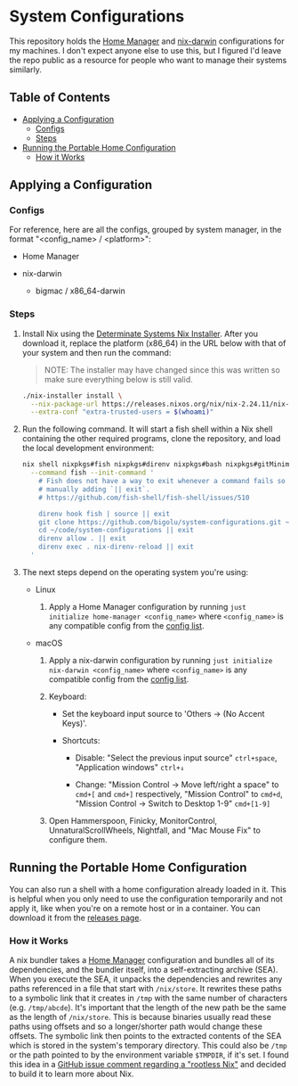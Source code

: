 # System Configurations

This repository holds the [Home Manager][home-manager] and
[nix-darwin][nix-darwin] configurations for my machines. I don't expect anyone
else to use this, but I figured I'd leave the repo public as a resource for
people who want to manage their systems similarly.

## Table of Contents

<!--
  DO NOT EDIT THE TABLE OF CONTENTS MANUALLY.
  It gets generated by doctoc:
  https://github.com/thlorenz/doctoc
  To regenerate, run `just check generate`. Though the pre-push hook will
  automatically run this for you.
-->
<!-- START doctoc generated TOC please keep comment here to allow auto update -->
<!-- DON'T EDIT THIS SECTION, INSTEAD RE-RUN doctoc TO UPDATE -->

- [Applying a Configuration](#applying-a-configuration)
  - [Configs](#configs)
  - [Steps](#steps)
- [Running the Portable Home Configuration](#running-the-portable-home-configuration)
  - [How it Works](#how-it-works)

<!-- END doctoc generated TOC please keep comment here to allow auto update -->

## Applying a Configuration

### Configs

For reference, here are all the configs, grouped by system manager, in the
format "\<config_name> / \<platform>":

<!-- START_CONFIGURATIONS -->

- Home Manager

- nix-darwin

  - bigmac / x86_64-darwin

<!-- END_CONFIGURATIONS -->

### Steps

1. Install Nix using the [Determinate Systems Nix
   Installer][determinate-systems-installer]. After you download it, replace the
   platform (x86_64) in the URL below with that of your system and then run the
   command:

   > NOTE: The installer may have changed since this was written so make sure
   > everything below is still valid.

   <!-- SYNC: NIX_INITIAL_SETTINGS -->

   ```bash
   ./nix-installer install \
     --nix-package-url https://releases.nixos.org/nix/nix-2.24.11/nix-2.24.11-x86_64-linux.tar.xz \
     --extra-conf "extra-trusted-users = $(whoami)"
   ```

2. Run the following command. It will start a fish shell within a Nix shell
   containing the other required programs, clone the repository, and load the
   local development environment:

   ```bash
   nix shell nixpkgs#fish nixpkgs#direnv nixpkgs#bash nixpkgs#gitMinimal \
     --command fish --init-command '
       # Fish does not have a way to exit whenever a command fails so I am
       # manually adding `|| exit`.
       # https://github.com/fish-shell/fish-shell/issues/510

       direnv hook fish | source || exit
       git clone https://github.com/bigolu/system-configurations.git ~/code/system-configurations || exit
       cd ~/code/system-configurations || exit
       direnv allow . || exit
       direnv exec . nix-direnv-reload || exit
     '
   ```

3. The next steps depend on the operating system you're using:

   - Linux

     1. Apply a Home Manager configuration by running
        `just initialize home-manager <config_name>` where `<config_name>` is
        any compatible config from the [config list](#configs).

   - macOS

     1. Apply a nix-darwin configuration by running
        `just initialize nix-darwin <config_name>` where `<config_name>` is any
        compatible config from the [config list](#configs).

     2. Keyboard:

        - Set the keyboard input source to 'Others → (No Accent Keys)'.

        <!--
          TODO: I can automate shortcuts when this issue gets resolved:
          https://github.com/LnL7/nix-darwin/issues/185
        -->

        - Shortcuts:

          - Disable: "Select the previous input source" `ctrl+space`,
            "Application windows" `ctrl+↓`

          - Change: "Mission Control → Move left/right a space" to `cmd+[` and
            `cmd+]` respectively, "Mission Control" to `cmd+d`, "Mission Control
            → Switch to Desktop 1-9" `cmd+[1-9]`

     3. Open Hammerspoon, Finicky, MonitorControl, UnnaturalScrollWheels,
        Nightfall, and "Mac Mouse Fix" to configure them.

## Running the Portable Home Configuration

You can also run a shell with a home configuration already loaded in it. This is
helpful when you only need to use the configuration temporarily and not apply
it, like when you're on a remote host or in a container. You can download it
from the [releases page][releases].

### How it Works

A nix bundler takes a [Home Manager][home-manager] configuration and bundles all
of its dependencies, and the bundler itself, into a self-extracting archive
(SEA). When you execute the SEA, it unpacks the dependencies and rewrites any
paths referenced in a file that start with `/nix/store`. It rewrites these paths
to a symbolic link that it creates in `/tmp` with the same number of characters
(e.g. `/tmp/abcde`). It's important that the length of the new path be the same
as the length of `/nix/store`. This is because binaries usually read these paths
using offsets and so a longer/shorter path would change these offsets. The
symbolic link then points to the extracted contents of the SEA which is stored
in the system's temporary directory. This could also be `/tmp` or the path
pointed to by the environment variable `$TMPDIR`, if it's set. I found this idea
in a [GitHub issue comment regarding a "rootless Nix"][rootless-nix] and decided
to build it to learn more about Nix.

[determinate-systems-installer]:
  https://github.com/DeterminateSystems/nix-installer
[home-manager]: https://github.com/nix-community/home-manager
[nix-darwin]: https://github.com/LnL7/nix-darwin
[rootless-nix]: https://github.com/NixOS/nix/issues/1971#issue-304578884
[releases]: https://github.com/bigolu/system-configurations/releases/latest
